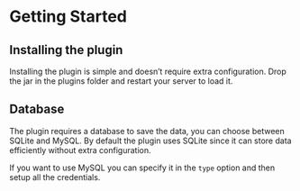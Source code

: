 # Getting Started

## Installing the plugin

Installing the plugin is simple and doesn’t require extra configuration. Drop the jar in the plugins folder and restart your server to load it.

## Database

The plugin requires a database to save the data, you can choose between SQLite and MySQL. By default the plugin uses SQLite since it can store data efficiently without extra configuration.

If you want to use MySQL you can specify it in the `type` option and then setup all the credentials.
